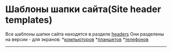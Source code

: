 # Шаблоны шапки сайта(Site header templates)
Все шаблоны шапки сайта находятся в разделе [headers](css/headers)
Они разделены на версии - для экранов: 
*[компьюторов](css/headers/header-computer.css) 
*[планшетов](css/headers/header-tables.css)
*[телефонов](css/headers/header-phone.css)

***
